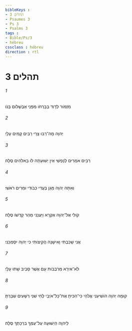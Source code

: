 ```yaml
---
bibleKeys : 
- תהלים 3
- Psaumes 3
- Ps 3
- Psalms 3
tags : 
- Bible/Ps/3
- hébreu
cssclass : hébreu
direction : rtl
---
```


# תהלים 3

###### 1
מִזְמֹור לְדָוִד בְּבָרְחֹו מִפְּנֵי אַבְשָׁלֹום בְּנֹו׃
###### 2
יְהוָה מָה־רַבּוּ צָרָי רַבִּים קָמִים עָלָי׃
###### 3
רַבִּים אֹמְרִים לְנַפְשִׁי אֵין יְשׁוּעָתָה לֹּו בֵאלֹהִים סֶלָה׃
###### 4
וְאַתָּה יְהוָה מָגֵן בַּעֲדִי כְּבֹודִי וּמֵרִים רֹאשִׁי׃
###### 5
קֹולִי אֶל־יְהוָה אֶקְרָא וַיַּעֲנֵנִי מֵהַר קָדְשֹׁו סֶלָה׃
###### 6
אֲנִי שָׁכַבְתִּי וָאִישָׁנָה הֱקִיצֹותִי כִּי יְהוָה יִסְמְכֵנִי׃
###### 7
לֹא־אִירָא מֵרִבְבֹות עָם אֲשֶׁר סָבִיב שָׁתוּ עָלָי׃
###### 8
קוּמָה יְהוָה הֹושִׁיעֵנִי אֱלֹהַי כִּי־הִכִּיתָ אֶת־כָּל־אֹיְבַי לֶחִי שִׁנֵּי רְשָׁעִים שִׁבַּרְתָּ׃
###### 9
לַיהוָה הַיְשׁוּעָה עַל־עַמְּךָ בִרְכָתֶךָ סֶּלָה׃
